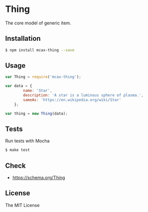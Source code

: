 # Thing

The core model of generic item.

## Installation


```sh
$ npm install mcax-thing --save
```

## Usage

~~~js
var Thing = require('mcax-thing');

var data = {
        name: 'Star',
        description: 'A star is a luminous sphere of plasma.',
        sameAs: 'https://en.wikipedia.org/wiki/Star'
    };

var thing = new Thing(data);
~~~

## Tests

Run tests with Mocha

~~~sh
$ make test
~~~


## Check

- <https://schema.org/Thing>


## License

The MIT License
